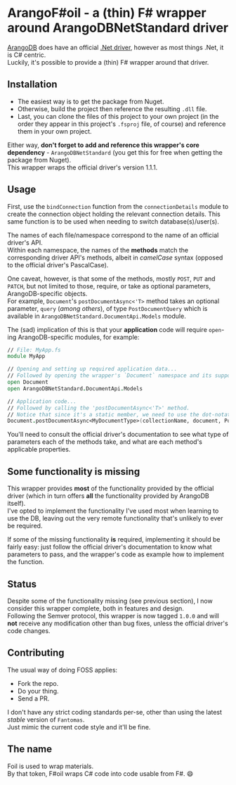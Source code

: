 # ArangoF#oil - a (thin) F# wrapper around ArangoDBNetStandard driver #

[ArangoDB](https://www.arangodb.com/) does have an official [.Net driver](https://github.com/ArangoDB-Community/arangodb-net-standard), however as most things .Net, it is C# centric.  
Luckily, it's possible to provide a (thin) F# wrapper around that driver.

## Installation ##

* The easiest way is to get the package from Nuget.  
* Otherwise, build the project then reference the resulting `.dll` file.  
* Last, you can clone the files of this project to your own project (in the order they appear in this project's `.fsproj` file, of course) and reference them in your own project.  

Either way, **don't forget to add and reference this wrapper's core dependency** - `ArangoDBNetStandard` (you get this for free when getting the package from Nuget).  
This wrapper wraps the official driver's version 1.1.1.

## Usage ##

First, use the `bindConnection` function from the `connectionDetails` module to create the connection object holding the relevant connection details. This same function is to be used when needing to switch database(s)/user(s).

The names of each file/namespace correspond to the name of an official driver's API.  
Within each namespace, the names of the **methods** match the corresponding driver API's methods, albeit in *camelCase* syntax (opposed to the official driver's PascalCase).

One caveat, however, is that some of the methods, mostly `POST`, `PUT` and `PATCH`, but not limited to those, require, or take as optional parameters, ArangoDB-specific objects.  
For example, `Document`'s `postDocumentAsync<'T>` method takes an optional parameter, `query` (*among others*), of type `PostDocumentQuery` which is available in `ArangoDBNetStandard.DocumentApi.Models` module.

The (sad) implication of this is that your **application** code will require `open`-ing ArangoDB-specific modules, for example:

```fsharp
// File: MyApp.fs
module MyApp

// Opening and setting up required application data...
// Followed by opening the wrapper's `Document` namespace and its supporting ArangoDB modules.
open Document
open ArangoDBNetStandard.DocumentApi.Models

// Application code...
// Followed by calling the 'postDocumentAsync<'T>' method.
// Notice that since it's a static member, we need to use the dot-notation with a fully-qualified class name.
Document.postDocumentAsync<MyDocumentType>(collectionName, document, PostDocumentQuery(Overwrite = true, Silent = true))
```

You'll need to consult the official driver's documentation to see what type of parameters each of the methods take, and what are each method's applicable properties.

## Some functionality is missing ##

This wrapper provides **most** of the functionality provided by the official driver (which in turn offers **all** the functionality provided by ArangoDB itself).  
I've opted to implement the functionality I've used most when learning to use the DB, leaving out the very remote functionality that's unlikely to ever be required.

If some of the missing functionality **is** required, implementing it should be fairly easy: just follow the official driver's documentation to know what parameters to pass, and the wrapper's code as example how to implement the function.

## Status ##

Despite some of the functionality missing (see previous section), I now consider this wrapper complete, both in features and design.  
Following the Semver protocol, this wrapper is now tagged `1.0.0` and will **not** receive any modification other than bug fixes, unless the official driver's code changes.

## Contributing ##

The usual way of doing FOSS applies:

* Fork the repo.
* Do your thing.
* Send a PR.

I don't have any strict coding standards per-se, other than using the latest *stable* version of `Fantomas`.  
Just mimic the current code style and it'll be fine.

## The name ##

Foil is used to wrap materials.  
By that token, F#oil wraps C# code into code usable from F#. :smile:
